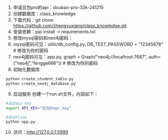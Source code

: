 1. 申请豆包pro的api：doubao-pro-32k-241215
2. 创建数据库：class_knowledge
3. 下载代码：git clone https://github.com/zhengyuxiang/class_knowledge.git
4. 安装依赖：pip install -r requirements.txt
5. 修改mysql密码和neo4j密码：
6. mysql密码可见：utils/db_config.py, DB_TEST_PASSWORD = "12345678" # 修改为你的密码
7. neo4j密码可见：app.py, graph = Graph("neo4j://localhost:7687", auth=("neo4j","fengge666")) # 修改为你的密码
8. 初始化数据库
```bash
python create_student_table.py
python create_neo4j_database.py
```
9. 启动服务
创建一个run.sh文件，内容如下：
```bash
#设定api_key
export API_KEY="豆包的api_key"

#启动flask
python app.py
```
10. 访问：http://127.0.0.1:5999
